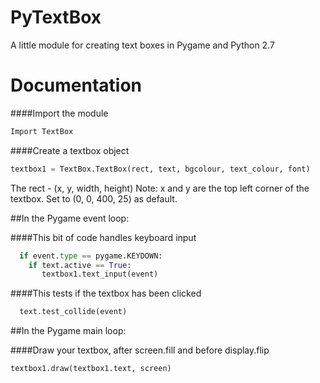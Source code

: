 # PyTextBox
A little module for creating text boxes in Pygame and Python 2.7

# Documentation

####Import the module
```python
Import TextBox 
```
####Create a textbox object
```python
textbox1 = TextBox.TextBox(rect, text, bgcolour, text_colour, font)
```
The rect - (x, y, width, height) 
Note: x and y are the top left corner of the textbox. Set to (0, 0, 400, 25) as default.

##In the Pygame event loop:

####This bit of code handles keyboard input
```python  
  if event.type == pygame.KEYDOWN:
    if text.active == True:
       textbox1.text_input(event)
```
####This tests if the textbox has been clicked
```python
  text.test_collide(event)
```
##In the Pygame main loop:

####Draw your textbox, after screen.fill and before display.flip
```python
textbox1.draw(textbox1.text, screen)
```
